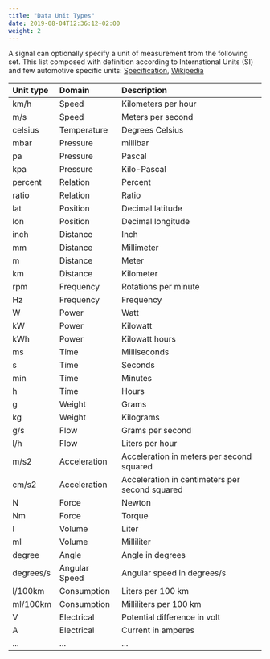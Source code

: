 ```yaml
---
title: "Data Unit Types"
date: 2019-08-04T12:36:12+02:00
weight: 2
---
```

A signal can optionally specify a unit of measurement from the following set.
This list composed with definition according to International Units (SI) and few automotive specific units: [Specification](https://www.iso.org/standard/30669.html), [Wikipedia](https://en.wikipedia.org/wiki/International_System_of_Units)


Unit type  | Domain        | Description
:----------|:--------------|:-------------
km/h       | Speed         | Kilometers per hour
m/s        | Speed         | Meters per second
celsius    | Temperature   | Degrees Celsius
mbar       | Pressure      | millibar
pa         | Pressure      | Pascal
kpa        | Pressure      | Kilo-Pascal
percent    | Relation      | Percent
ratio      | Relation      | Ratio
lat        | Position      | Decimal latitude
lon        | Position      | Decimal longitude
inch       | Distance      | Inch
mm         | Distance      | Millimeter
m          | Distance      | Meter
km         | Distance      | Kilometer
rpm        | Frequency     | Rotations per minute
Hz         | Frequency     | Frequency
W          | Power         | Watt
kW         | Power         | Kilowatt
kWh        | Power         | Kilowatt hours
ms         | Time          | Milliseconds
s          | Time          | Seconds
min        | Time          | Minutes
h          | Time          | Hours
g          | Weight        | Grams
kg         | Weight        | Kilograms
g/s        | Flow          | Grams per second
l/h        | Flow          | Liters per hour
m/s2       | Acceleration  | Acceleration in meters per second squared
cm/s2      | Acceleration  | Acceleration in centimeters per second squared
N          | Force         | Newton
Nm         | Force         | Torque
l          | Volume        | Liter
ml         | Volume        | Milliliter
degree     | Angle         | Angle in degrees
degrees/s  | Angular Speed | Angular speed in degrees/s
l/100km    | Consumption   | Liters per 100 km
ml/100km   | Consumption   | Milliliters per 100 km
V          | Electrical    | Potential difference in volt
A          | Electrical    | Current in amperes
... | ... | ...
